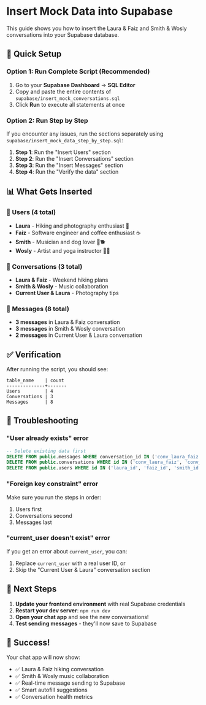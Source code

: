 # Insert Mock Data into Supabase

This guide shows you how to insert the Laura & Faiz and Smith & Wosly conversations into your Supabase database.

## 🚀 Quick Setup

### Option 1: Run Complete Script (Recommended)
1. Go to your **Supabase Dashboard** → **SQL Editor**
2. Copy and paste the entire contents of `supabase/insert_mock_conversations.sql`
3. Click **Run** to execute all statements at once

### Option 2: Run Step by Step
If you encounter any issues, run the sections separately using `supabase/insert_mock_data_step_by_step.sql`:

1. **Step 1**: Run the "Insert Users" section
2. **Step 2**: Run the "Insert Conversations" section  
3. **Step 3**: Run the "Insert Messages" section
4. **Step 4**: Run the "Verify the data" section

## 📊 What Gets Inserted

### 👥 Users (4 total)
- **Laura** - Hiking and photography enthusiast 📸
- **Faiz** - Software engineer and coffee enthusiast ☕  
- **Smith** - Musician and dog lover 🎵🐕
- **Wosly** - Artist and yoga instructor 🧘‍♀️

### 💬 Conversations (3 total)
- **Laura & Faiz** - Weekend hiking plans
- **Smith & Wosly** - Music collaboration
- **Current User & Laura** - Photography tips

### 💭 Messages (8 total)
- **3 messages** in Laura & Faiz conversation
- **3 messages** in Smith & Wosly conversation  
- **2 messages** in Current User & Laura conversation

## ✅ Verification

After running the script, you should see:
```
table_name    | count
--------------+-------
Users         | 4
Conversations | 3
Messages      | 8
```

## 🔧 Troubleshooting

### "User already exists" error
```sql
-- Delete existing data first
DELETE FROM public.messages WHERE conversation_id IN ('conv_laura_faiz', 'conv_smith_wosly', 'conv_current_laura');
DELETE FROM public.conversations WHERE id IN ('conv_laura_faiz', 'conv_smith_wosly', 'conv_current_laura');
DELETE FROM public.users WHERE id IN ('laura_id', 'faiz_id', 'smith_id', 'wosly_id');
```

### "Foreign key constraint" error
Make sure you run the steps in order:
1. Users first
2. Conversations second
3. Messages last

### "current_user doesn't exist" error
If you get an error about `current_user`, you can:
1. Replace `current_user` with a real user ID, or
2. Skip the "Current User & Laura" conversation section

## 🎯 Next Steps

1. **Update your frontend environment** with real Supabase credentials
2. **Restart your dev server**: `npm run dev`
3. **Open your chat app** and see the new conversations!
4. **Test sending messages** - they'll now save to Supabase

## 🎉 Success!

Your chat app will now show:
- ✅ Laura & Faiz hiking conversation
- ✅ Smith & Wosly music collaboration
- ✅ Real-time message sending to Supabase
- ✅ Smart autofill suggestions
- ✅ Conversation health metrics
